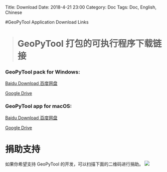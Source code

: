 Title: Download
Date: 2018-4-21 23:00
Category: Doc
Tags: Doc, English, Chinese

#GeoPyTool Application Download Links
># GeoPyTool 打包的可执行程序下载链接


### GeoPyTool pack for Windows:
[Baidu Download 百度网盘](https://pan.baidu.com/s/14z1YL7vnrFMwOCwp9YuNYA)

[Google Drive](https://drive.google.com/open?id=1Fi-50muxauHSwWTed66YYHAnD11uME1Q)




### GeoPyTool app for macOS:
[Baidu Download 百度网盘](https://pan.baidu.com/s/1vFSFXRHKDalJjBR5xMXLiw)

[Google Drive](https://drive.google.com/open?id=1sLfk08aLKSg4VqhFRRujZHCK_O__cGbQ)



# 捐助支持

如果你希望支持 GeoPyTool 的开发，可以扫描下面的二维码进行捐助。
![](https://raw.githubusercontent.com/GeoPyTool/GeoPyTool/master/img/WeChatQrCode.png)

